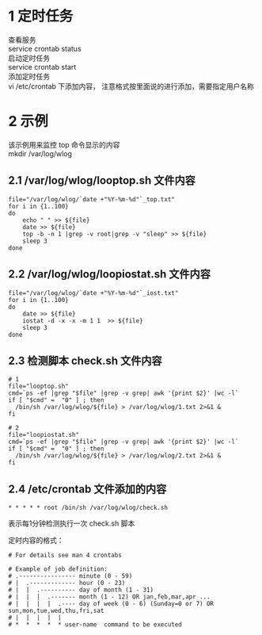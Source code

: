 # 1 定时任务
查看服务   
service crontab status  
启动定时任务  
service crontab start  
添加定时任务  
vi /etc/crontab 下添加内容， 注意格式按里面说的进行添加，需要指定用户名称  

# 2 示例
该示例用来监控 top 命令显示的内容  
mkdir /var/log/wlog

## 2.1 /var/log/wlog/looptop.sh 文件内容  
```
file="/var/log/wlog/`date +"%Y-%m-%d"`_top.txt"
for i in {1..100}
do
    echo " " >> ${file}
    date >> ${file}
    top -b -n 1 |grep -v root|grep -v "sleep" >> ${file}
    sleep 3
done

```
## 2.2 /var/log/wlog/loopiostat.sh 文件内容  
```
file="/var/log/wlog/`date +"%Y-%m-%d"`_iost.txt"
for i in {1..100}
do
    date >> ${file}
    iostat -d -x -x -m 1 1  >> ${file}
    sleep 3
done
```
## 2.3 检测脚本 check.sh 文件内容  

```
# 1
file="looptop.sh"
cmd=`ps -ef |grep "$file" |grep -v grep| awk '{print $2}' |wc -l`
if [ "$cmd" =  "0" ] ; then
  /bin/sh /var/log/wlog/${file} > /var/log/wlog/1.txt 2>&1 & 
fi

# 2
file="loopiostat.sh"
cmd=`ps -ef |grep "$file" |grep -v grep| awk '{print $2}' |wc -l`
if [ "$cmd" =  "0" ] ; then
  /bin/sh /var/log/wlog/${file} > /var/log/wlog/2.txt 2>&1 &
fi
```
## 2.4 /etc/crontab 文件添加的内容  

```
* * * * * root /bin/sh /var/log/wlog/check.sh
```
表示每1分钟检测执行一次 check.sh 脚本  

定时内容的格式：  
```
# For details see man 4 crontabs  

# Example of job definition:  
# .---------------- minute (0 - 59)  
# |  .------------- hour (0 - 23)  
# |  |  .---------- day of month (1 - 31)  
# |  |  |  .------- month (1 - 12) OR jan,feb,mar,apr ...  
# |  |  |  |  .---- day of week (0 - 6) (Sunday=0 or 7) OR sun,mon,tue,wed,thu,fri,sat  
# |  |  |  |  |  
# *  *  *  *  * user-name  command to be executed  

```

